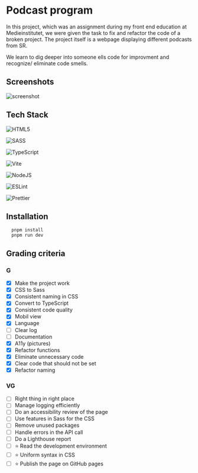# Podcast program

In this project, which was an assignment during my front end education at Medieinstitutet, we were given the task to fix and refactor the code of a broken project. The project itself is a webpage displaying different podcasts from SR.

We learn to dig deeper into someone ells code for improvment and recognize/ eliminate code smells.

## Screenshots

![screenshot](https://github.com/user-attachments/assets/e9e55b12-658f-4971-9381-6a1d39be94b1)

## Tech Stack

![HTML5](https://img.shields.io/badge/html5-%23E34F26.svg?style=for-the-badge&logo=html5&logoColor=white)

![SASS](https://img.shields.io/badge/SASS-hotpink.svg?style=for-the-badge&logo=SASS&logoColor=white)

![TypeScript](https://img.shields.io/badge/typescript-%23007ACC.svg?style=for-the-badge&logo=typescript&logoColor=white)

![Vite](https://img.shields.io/badge/vite-%23646CFF.svg?style=for-the-badge&logo=vite&logoColor=white)

![NodeJS](https://img.shields.io/badge/node.js-6DA55F?style=for-the-badge&logo=node.js&logoColor=white)

![ESLint](https://img.shields.io/badge/ESLint-4B3263?style=for-the-badge&logo=eslint&logoColor=white)

![Prettier](https://img.shields.io/badge/prettier-%23F7B93E.svg?style=for-the-badge&logo=prettier&logoColor=black)

## Installation

```shell
  pnpm install
  pnpm run dev
```

## Grading criteria

### G

- [x] Make the project work
- [x] CSS to Sass
- [x] Consistent naming in CSS
- [x] Convert to TypeScript
- [x] Consistent code quality
- [x] Mobil view
- [x] Language
- [ ] Clear log
- [ ] Documentation
- [x] A11y (pictures)
- [x] Refactor functions
- [x] Eliminate unnecessary code
- [x] Clear code that should not be set
- [x] Refactor naming

### VG

- [ ] Right thing in right place
- [ ] Manage logging efficiently
- [ ] Do an accessibility review of the page
- [ ] Use features in Sass for the CSS
- [ ] Remove unused packages
- [ ] Handle errors in the API call
- [ ] Do a Lighthouse report
- [ ] ⭐ Read the development environment
- [ ] ⭐ Uniform syntax in CSS
- [ ] ⭐ Publish the page on GitHub pages
